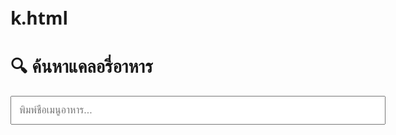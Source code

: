 # k.html
<!DOCTYPE html>
<html lang="th">
<head>
  <meta charset="UTF-8">
  <meta name="viewport" content="width=device-width, initial-scale=1">
  <title>ค้นหาแคลอรี่อาหาร</title>
  <style>
    body {
      font-family: 'Segoe UI', sans-serif;
      max-width: 600px;
      margin: auto;
      padding: 20px;
    }
    input {
      width: 100%;
      padding: 12px;
      font-size: 16px;
      margin-bottom: 20px;
    }
    .result {
      font-size: 18px;
      margin-top: 10px;
    }
  </style>
</head>
<body>
  <h1>🔍 ค้นหาแคลอรี่อาหาร</h1>
  <input type="text" id="searchInput" placeholder="พิมพ์ชื่อเมนูอาหาร...">
  <div class="result" id="resultBox"></div>

  <script>
    // ฐานข้อมูลเมนูอาหาร 50 รายการ (ตัวอย่าง)
    const foodData = {
      "ข้าวผัดหมู": 520,
      "ข้าวมันไก่": 596,
      "ข้าวไข่เจียว": 445,
      "ผัดไทยกุ้งสด": 540,
      "ข้าวกะเพราไก่ไข่ดาว": 630,
      "ข้าวขาหมู": 690,
      "ราดหน้าเส้นใหญ่หมู": 400,
      "ส้มตำไทย": 120,
      "แกงเขียวหวานไก่": 280,
      "แกงส้มผักรวม": 95,
      "ต้มยำกุ้ง": 120,
      "ขนมจีนน้ำยา": 332,
      "ผัดซีอิ๊วหมู": 480,
      "ข้าวหมูแดง": 541,
      "ข้าวหน้าเป็ด": 495,
      "ก๋วยเตี๋ยวเรือ": 200,
      "ก๋วยเตี๋ยวต้มยำ": 320,
      "ข้าวเหนียวหมูปิ้ง": 440,
      "ข้าวหมูกระเทียม": 480,
      "ข้าวผัดกะเพราเนื้อ": 600,
      "ยำวุ้นเส้น": 150,
      "ข้าวผัดกุ้ง": 540,
      "ข้าวหมูทอดกระเทียม": 500,
      "ผัดคะน้าหมูกรอบ": 520,
      "ข้าวคลุกกะปิ": 450,
      "ข้าวแกงเผ็ดเป็ดย่าง": 530,
      "สุกี้น้ำไก่": 280,
      "ข้าวต้มปลา": 150,
      "ข้าวผัดปู": 510,
      "ขนมจีบ": 200,
      "ซาลาเปาไส้หมูสับ": 250,
      "ไก่ทอด": 300,
      "ขนมปังหน้าหมู": 320,
      "ลาบหมู": 200,
      "น้ำตกหมู": 180,
      "ข้าวหมูย่าง": 550,
      "ก๋วยจั๊บ": 350,
      "โจ๊กหมูไข่ลวก": 250,
      "บะหมี่เกี๊ยวหมูแดง": 450,
      "ผัดผักรวมมิตร": 220,
      "แกงจืดเต้าหู้หมูสับ": 90,
      "ข้าวหน้าไก่เทอริยากิ": 510,
      "ไข่ต้ม": 75,
      "ไข่ดาว": 90,
      "ข้าวไข่ข้น": 420,
      "ไข่เจียวหมูสับ": 400,
      "ไข่ลูกเขย": 270,
      "ทอดมันปลา": 240,
      "แกงพะแนง": 350,
      "หมูปิ้งไม้ละ": 90
    };

    const searchInput = document.getElementById("searchInput");
    const resultBox = document.getElementById("resultBox");

    searchInput.addEventListener("input", function () {
      const keyword = this.value.trim();
      if (keyword === "") {
        resultBox.innerHTML = "";
        return;
      }

      let found = false;
      for (const [food, calories] of Object.entries(foodData)) {
        if (food.includes(keyword)) {
          resultBox.innerHTML = `<strong>${food}</strong>: ${calories} กิโลแคลอรี่`;
          found = true;
          break;
        }
      }

      if (!found) {
        resultBox.innerHTML = `ไม่พบเมนู "${keyword}"`;
      }
    });
  </script>
</body>
</html>
